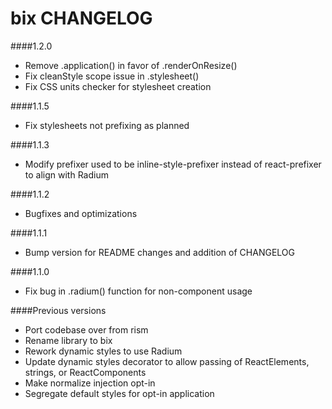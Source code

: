 bix CHANGELOG
=====

####1.2.0
* Remove .application() in favor of .renderOnResize()
* Fix cleanStyle scope issue in .stylesheet()
* Fix CSS units checker for stylesheet creation

####1.1.5
* Fix stylesheets not prefixing as planned

####1.1.3
* Modify prefixer used to be inline-style-prefixer instead of react-prefixer to align with Radium

####1.1.2
* Bugfixes and optimizations

####1.1.1

* Bump version for README changes and addition of CHANGELOG

####1.1.0

* Fix bug in .radium() function for non-component usage

####Previous versions

* Port codebase over from rism
* Rename library to bix
* Rework dynamic styles to use Radium
* Update dynamic styles decorator to allow passing of ReactElements, strings, or ReactComponents
* Make normalize injection opt-in
* Segregate default styles for opt-in application